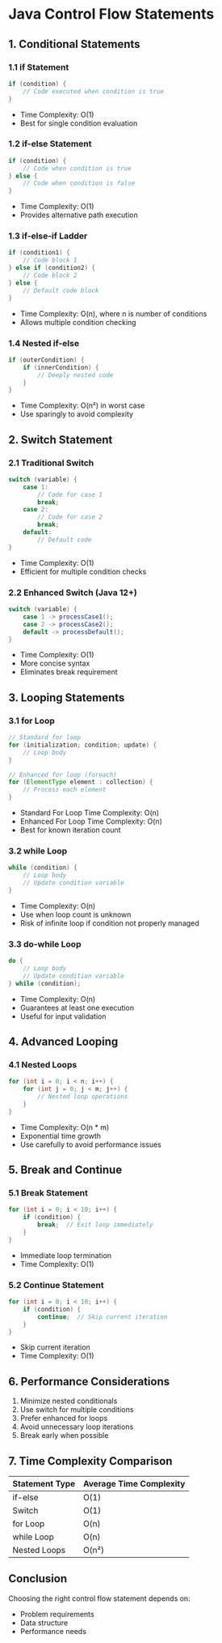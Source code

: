 # Java Control Flow Statements

## 1. Conditional Statements

### 1.1 if Statement
```java
if (condition) {
    // Code executed when condition is true
}
```
- Time Complexity: O(1)
- Best for single condition evaluation

### 1.2 if-else Statement
```java
if (condition) {
    // Code when condition is true
} else {
    // Code when condition is false
}
```
- Time Complexity: O(1)
- Provides alternative path execution

### 1.3 if-else-if Ladder
```java
if (condition1) {
    // Code block 1
} else if (condition2) {
    // Code block 2
} else {
    // Default code block
}
```
- Time Complexity: O(n), where n is number of conditions
- Allows multiple condition checking

### 1.4 Nested if-else
```java
if (outerCondition) {
    if (innerCondition) {
        // Deeply nested code
    }
}
```
- Time Complexity: O(n²) in worst case
- Use sparingly to avoid complexity

## 2. Switch Statement

### 2.1 Traditional Switch
```java
switch (variable) {
    case 1:
        // Code for case 1
        break;
    case 2:
        // Code for case 2
        break;
    default:
        // Default code
}
```
- Time Complexity: O(1)
- Efficient for multiple condition checks

### 2.2 Enhanced Switch (Java 12+)
```java
switch (variable) {
    case 1 -> processCase1();
    case 2 -> processCase2();
    default -> processDefault();
}
```
- Time Complexity: O(1)
- More concise syntax
- Eliminates break requirement

## 3. Looping Statements

### 3.1 for Loop
```java
// Standard for loop
for (initialization; condition; update) {
    // Loop body
}

// Enhanced for loop (foreach)
for (ElementType element : collection) {
    // Process each element
}
```
- Standard For Loop Time Complexity: O(n)
- Enhanced For Loop Time Complexity: O(n)
- Best for known iteration count

### 3.2 while Loop
```java
while (condition) {
    // Loop body
    // Update condition variable
}
```
- Time Complexity: O(n)
- Use when loop count is unknown
- Risk of infinite loop if condition not properly managed

### 3.3 do-while Loop
```java
do {
    // Loop body
    // Update condition variable
} while (condition);
```
- Time Complexity: O(n)
- Guarantees at least one execution
- Useful for input validation

## 4. Advanced Looping

### 4.1 Nested Loops
```java
for (int i = 0; i < n; i++) {
    for (int j = 0; j < m; j++) {
        // Nested loop operations
    }
}
```
- Time Complexity: O(n * m)
- Exponential time growth
- Use carefully to avoid performance issues

## 5. Break and Continue

### 5.1 Break Statement
```java
for (int i = 0; i < 10; i++) {
    if (condition) {
        break;  // Exit loop immediately
    }
}
```
- Immediate loop termination
- Time Complexity: O(1)

### 5.2 Continue Statement
```java
for (int i = 0; i < 10; i++) {
    if (condition) {
        continue;  // Skip current iteration
    }
}
```
- Skip current iteration
- Time Complexity: O(1)

## 6. Performance Considerations

1. Minimize nested conditionals
2. Use switch for multiple conditions
3. Prefer enhanced for loops
4. Avoid unnecessary loop iterations
5. Break early when possible

## 7. Time Complexity Comparison

| Statement Type | Average Time Complexity |
|---------------|-------------------------|
| if-else       | O(1)                   |
| Switch        | O(1)                   |
| for Loop      | O(n)                   |
| while Loop    | O(n)                   |
| Nested Loops  | O(n²)                  |

## Conclusion

Choosing the right control flow statement depends on:
- Problem requirements
- Data structure
- Performance needs
